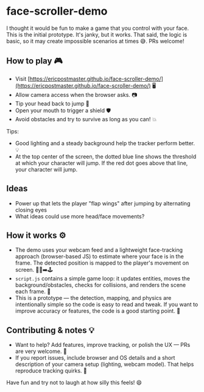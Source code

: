# face-scroller-demo

I thought it would be fun to make a game that you control with your face. This is the initial prototype. It's janky, but it works. That said, the logic is basic, so it may create impossible scenarios at times 😅. PRs welcome!

## How to play 🎮

- Visit [https://ericpostmaster.github.io/face-scroller-demo/](https://ericpostmaster.github.io/face-scroller-demo/) 🖥️
- Allow camera access when the browser asks. 📷
- Tip your head back to jump 🦘
- Open your mouth to trigger a shield 🛡️
- Avoid obstacles and try to survive as long as you can! 💥

Tips:
- Good lighting and a steady background help the tracker perform better. 💡
- At the top center of the screen, the dotted blue line shows the threshold at which your character will jump. If the red dot goes above that line, your character will jump.

## Ideas
- Power up that lets the player "flap wings" after jumping by alternating closing eyes
- What ideas could use more head/face movements?


## How it works ⚙️

- The demo uses your webcam feed and a lightweight face-tracking approach (browser-based JS) to estimate where your face is in the frame. The detected position is mapped to the player's movement on screen. 🕵️‍♂️➡️🕹️
- `script.js` contains a simple game loop: it updates entities, moves the background/obstacles, checks for collisions, and renders the scene each frame. 🔁
- This is a prototype — the detection, mapping, and physics are intentionally simple so the code is easy to read and tweak. If you want to improve accuracy or features, the code is a good starting point. 🚀

## Contributing & notes 💡

- Want to help? Add features, improve tracking, or polish the UX — PRs are very welcome. 🙌
- If you report issues, include browser and OS details and a short description of your camera setup (lighting, webcam model). That helps reproduce tracking quirks. 🔎

Have fun and try not to laugh at how silly this feels! 😄
